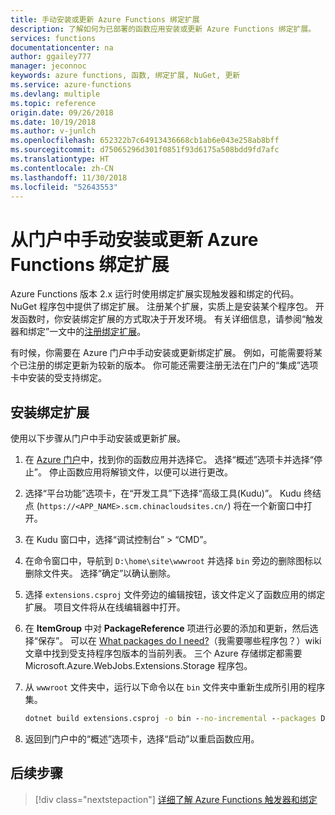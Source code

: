 ```yaml
---
title: 手动安装或更新 Azure Functions 绑定扩展
description: 了解如何为已部署的函数应用安装或更新 Azure Functions 绑定扩展。
services: functions
documentationcenter: na
author: ggailey777
manager: jeconnoc
keywords: azure functions, 函数, 绑定扩展, NuGet, 更新
ms.service: azure-functions
ms.devlang: multiple
ms.topic: reference
origin.date: 09/26/2018
ms.date: 10/19/2018
ms.author: v-junlch
ms.openlocfilehash: 652322b7c64913436668cb1ab6e043e258ab8bff
ms.sourcegitcommit: d75065296d301f0851f93d6175a508bdd9fd7afc
ms.translationtype: HT
ms.contentlocale: zh-CN
ms.lasthandoff: 11/30/2018
ms.locfileid: "52643553"
---
```

# <a name="manually-install-or-update-azure-functions-binding-extensions-from-the-portal"></a>从门户中手动安装或更新 Azure Functions 绑定扩展

Azure Functions 版本 2.x 运行时使用绑定扩展实现触发器和绑定的代码。 NuGet 程序包中提供了绑定扩展。 注册某个扩展，实质上是安装某个程序包。 开发函数时，你安装绑定扩展的方式取决于开发环境。 有关详细信息，请参阅“触发器和绑定”一文中的[注册绑定扩展](functions-triggers-bindings.md#register-binding-extensions)。

有时候，你需要在 Azure 门户中手动安装或更新绑定扩展。 例如，可能需要将某个已注册的绑定更新为较新的版本。 你可能还需要注册无法在门户的“集成”选项卡中安装的受支持绑定。

## <a name="install-a-binding-extension"></a>安装绑定扩展

使用以下步骤从门户中手动安装或更新扩展。

1. 在 [Azure 门户](https://portal.azure.cn)中，找到你的函数应用并选择它。 选择“概述”选项卡并选择“停止”。  停止函数应用将解锁文件，以便可以进行更改。

1. 选择“平台功能”选项卡，在“开发工具”下选择“高级工具(Kudu)”。 Kudu 终结点 (`https://<APP_NAME>.scm.chinacloudsites.cn/`) 将在一个新窗口中打开。

1. 在 Kudu 窗口中，选择“调试控制台” > “CMD”。  

1. 在命令窗口中，导航到 `D:\home\site\wwwroot` 并选择 `bin` 旁边的删除图标以删除文件夹。 选择“确定”以确认删除。

1. 选择 `extensions.csproj` 文件旁边的编辑按钮，该文件定义了函数应用的绑定扩展。 项目文件将从在线编辑器中打开。

1. 在 **ItemGroup** 中对 **PackageReference** 项进行必要的添加和更新，然后选择“保存”。 可以在 [What packages do I need?](https://github.com/Azure/azure-functions-host/wiki/Updating-your-function-app-extensions#what-nuget-packages-do-i-need)（我需要哪些程序包？）wiki 文章中找到受支持程序包版本的当前列表。 三个 Azure 存储绑定都需要 Microsoft.Azure.WebJobs.Extensions.Storage 程序包。

1. 从 `wwwroot` 文件夹中，运行以下命令以在 `bin` 文件夹中重新生成所引用的程序集。

    ```cmd
    dotnet build extensions.csproj -o bin --no-incremental --packages D:\home\.nuget
    ```

1. 返回到门户中的“概述”选项卡，选择“启动”以重启函数应用。

## <a name="next-steps"></a>后续步骤

> [!div class="nextstepaction"]
> [详细了解 Azure Functions 触发器和绑定](functions-triggers-bindings.md)

